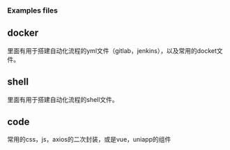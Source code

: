 ### Examples files


## docker
里面有用于搭建自动化流程的yml文件（gitlab，jenkins），以及常用的docket文件。

## shell
里面有用于搭建自动化流程的shell文件。

## code
常用的css，js，axios的二次封装，或是vue，uniapp的组件


